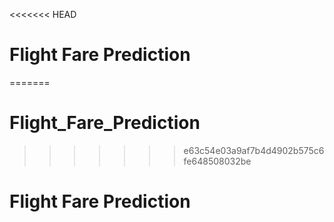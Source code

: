 <<<<<<< HEAD
# Flight Fare Prediction
=======
# Flight_Fare_Prediction
>>>>>>> e63c54e03a9af7b4d4902b575c6fe648508032be
# Flight Fare Prediction
